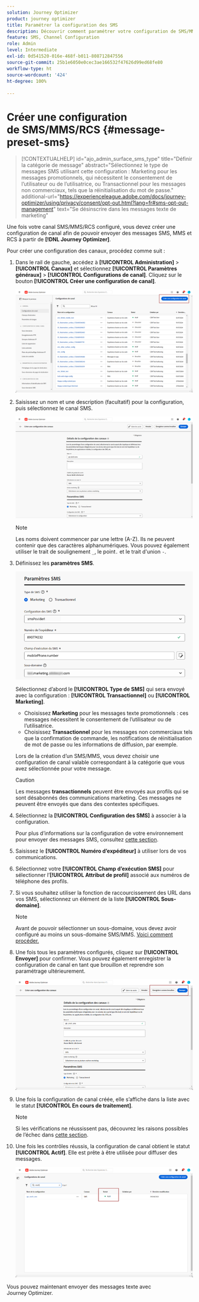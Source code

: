 ```yaml
---
solution: Journey Optimizer
product: journey optimizer
title: Paramétrer la configuration des SMS
description: Découvrir comment paramétrer votre configuration de SMS/MMS pour envoyer des messages SMS avec Journey Optimizer
feature: SMS, Channel Configuration
role: Admin
level: Intermediate
exl-id: 0d541520-016e-468f-b011-808712847556
source-git-commit: 25b1e6050e0cec3ae166532f47626d99ed68fe80
workflow-type: ht
source-wordcount: '424'
ht-degree: 100%

---
```


# Créer une configuration de SMS/MMS/RCS {#message-preset-sms}

>[!CONTEXTUALHELP]
>id="ajo_admin_surface_sms_type"
>title="Définir la catégorie de message"
>abstract="Sélectionnez le type de messages SMS utilisant cette configuration : Marketing pour les messages promotionnels, qui nécessitent le consentement de l’utilisateur ou de l’utilisatrice, ou Transactionnel pour les messages non commerciaux, tels que la réinitialisation du mot de passe."
>additional-url="https://experienceleague.adobe.com/docs/journey-optimizer/using/privacy/consent/opt-out.html?lang=fr#sms-opt-out-management" text="Se désinscrire dans les messages texte de marketing"

Une fois votre canal SMS/MMS/RCS configuré, vous devez créer une configuration de canal afin de pouvoir envoyer des messages SMS, MMS et RCS à partir de **[!DNL Journey Optimizer]**.

Pour créer une configuration des canaux, procédez comme suit :

1. Dans le rail de gauche, accédez à **[!UICONTROL Administration]** > **[!UICONTROL Canaux]** et sélectionnez **[!UICONTROL Paramètres généraux]** > **[!UICONTROL Configurations de canal]**. Cliquez sur le bouton **[!UICONTROL Créer une configuration de canal]**.

   ![](assets/preset-create.png)

1. Saisissez un nom et une description (facultatif) pour la configuration, puis sélectionnez le canal SMS.

   ![](assets/sms-create-surface.png)

   >[!NOTE]
   >
   > Les noms doivent commencer par une lettre (A-Z). Ils ne peuvent contenir que des caractères alphanumériques. Vous pouvez également utiliser le trait de soulignement `_`, le point`.` et le trait d&#39;union `-`.

1. Définissez les **paramètres SMS**.

   ![](assets/sms-surface-settings.png)

   Sélectionnez d’abord le **[!UICONTROL Type de SMS]** qui sera envoyé avec la configuration : **[!UICONTROL Transactionnel]** ou **[!UICONTROL Marketing]**.

   * Choisissez **Marketing** pour les messages texte promotionnels : ces messages nécessitent le consentement de l’utilisateur ou de l’utilisatrice.
   * Choisissez **Transactionnel** pour les messages non commerciaux tels que la confirmation de commande, les notifications de réinitialisation de mot de passe ou les informations de diffusion, par exemple.

   Lors de la création d’un SMS/MMS, vous devez choisir une configuration de canal valable correspondant à la catégorie que vous avez sélectionnée pour votre message.

   >[!CAUTION]
   >
   >Les messages **transactionnels** peuvent être envoyés aux profils qui se sont désabonnés des communications marketing. Ces messages ne peuvent être envoyés que dans des contextes spécifiques.

1. Sélectionnez la **[!UICONTROL Configuration des SMS]** à associer à la configuration.

   Pour plus dʼinformations sur la configuration de votre environnement pour envoyer des messages SMS, consultez [cette section](#create-api).

1. Saisissez le **[!UICONTROL Numéro dʼexpéditeur]** à utiliser lors de vos communications.

1. Sélectionnez votre **[!UICONTROL Champ d’exécution SMS]** pour sélectionner l’**[!UICONTROL Attribut de profil]** associé aux numéros de téléphone des profils.

1. Si vous souhaitez utiliser la fonction de raccourcissement des URL dans vos SMS, sélectionnez un élément de la liste **[!UICONTROL Sous-domaine]**.

   >[!NOTE]
   >
   >Avant de pouvoir sélectionner un sous-domaine, vous devez avoir configuré au moins un sous-domaine SMS/MMS. [Voici comment procéder.](sms-subdomains.md)

1. Une fois tous les paramètres configurés, cliquez sur **[!UICONTROL Envoyer]** pour confirmer. Vous pouvez également enregistrer la configuration de canal en tant que brouillon et reprendre son paramétrage ultérieurement.

   ![](assets/sms-submit-surface.png)

1. Une fois la configuration de canal créée, elle s’affiche dans la liste avec le statut **[!UICONTROL En cours de traitement]**.

   >[!NOTE]
   >
   >Si les vérifications ne réussissent pas, découvrez les raisons possibles de l’échec dans [cette section](../configuration/channel-surfaces.md).

1. Une fois les contrôles réussis, la configuration de canal obtient le statut **[!UICONTROL Actif]**. Elle est prête à être utilisée pour diffuser des messages.

   ![](assets/preset-active.png)

Vous pouvez maintenant envoyer des messages texte avec Journey Optimizer.
